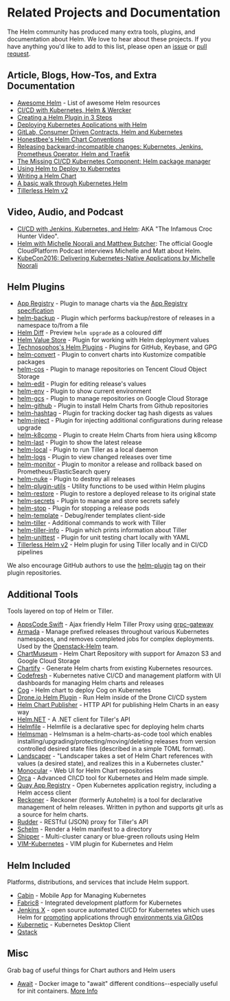 # Related Projects and Documentation

The Helm community has produced many extra tools, plugins, and documentation about
Helm. We love to hear about these projects. If you have anything you'd like to
add to this list, please open an [issue](https://github.com/helm/helm/issues)
or [pull request](https://github.com/helm/helm/pulls).

## Article, Blogs, How-Tos, and Extra Documentation

- [Awesome Helm](https://github.com/cdwv/awesome-helm) - List of awesome Helm resources
- [CI/CD with Kubernetes, Helm & Wercker ](http://www.slideshare.net/Diacode/cicd-with-kubernetes-helm-wercker-madscalability)
- [Creating a Helm Plugin in 3 Steps](http://technosophos.com/2017/03/21/creating-a-helm-plugin.html)
- [Deploying Kubernetes Applications with Helm](http://cloudacademy.com/blog/deploying-kubernetes-applications-with-helm/)
- [GitLab, Consumer Driven Contracts, Helm and Kubernetes](https://medium.com/@enxebre/gitlab-consumer-driven-contracts-helm-and-kubernetes-b7235a60a1cb#.xwp1y4tgi)
- [Honestbee's Helm Chart Conventions](https://gist.github.com/so0k/f927a4b60003cedd101a0911757c605a)
- [Releasing backward-incompatible changes: Kubernetes, Jenkins, Prometheus Operator, Helm and Traefik](https://medium.com/@enxebre/releasing-backward-incompatible-changes-kubernetes-jenkins-plugin-prometheus-operator-helm-self-6263ca61a1b1#.e0c7elxhq)
- [The Missing CI/CD Kubernetes Component: Helm package manager](https://hackernoon.com/the-missing-ci-cd-kubernetes-component-helm-package-manager-1fe002aac680#.691sk2zhu)
- [Using Helm to Deploy to Kubernetes](https://daemonza.github.io/2017/02/20/using-helm-to-deploy-to-kubernetes/)
- [Writing a Helm Chart](https://www.influxdata.com/packaged-kubernetes-deployments-writing-helm-chart/)
- [A basic walk through Kubernetes Helm](https://github.com/muffin87/helm-tutorial)
- [Tillerless Helm v2](https://rimusz.net/tillerless-helm/)

## Video, Audio, and Podcast

- [CI/CD with Jenkins, Kubernetes, and Helm](https://www.youtube.com/watch?v=NVoln4HdZOY): AKA "The Infamous Croc Hunter Video".
- [Helm with Michelle Noorali and Matthew Butcher](https://gcppodcast.com/post/episode-50-helm-with-michelle-noorali-and-matthew-butcher/): The official Google CloudPlatform Podcast interviews Michelle and Matt about Helm.
- [KubeCon2016: Delivering Kubernetes-Native Applications by Michelle Noorali](https://www.youtube.com/watch?v=zBc1goRfk3k&index=49&list=PLj6h78yzYM2PqgIGU1Qmi8nY7dqn9PCr4)

## Helm Plugins

- [App Registry](https://github.com/app-registry/helm-plugin) - Plugin to manage charts via the [App Registry specification](https://github.com/app-registry/spec)
- [helm-backup](https://github.com/maorfr/helm-backup) - Plugin which performs backup/restore of releases in a namespace to/from a file
- [Helm Diff](https://github.com/databus23/helm-diff) - Preview `helm upgrade` as a coloured diff
- [Helm Value Store](https://github.com/skuid/helm-value-store) - Plugin for working with Helm deployment values
- [Technosophos's Helm Plugins](https://github.com/technosophos/helm-plugins) - Plugins for GitHub, Keybase, and GPG
- [helm-convert](https://github.com/ContainerSolutions/helm-convert) - Plugin to convert charts into Kustomize compatible packages
- [helm-cos](https://github.com/imroc/helm-cos) - Plugin to manage repositories on Tencent Cloud Object Storage
- [helm-edit](https://github.com/mstrzele/helm-edit) - Plugin for editing release's values
- [helm-env](https://github.com/adamreese/helm-env) - Plugin to show current environment
- [helm-gcs](https://github.com/nouney/helm-gcs) - Plugin to manage repositories on Google Cloud Storage
- [helm-github](https://github.com/sagansystems/helm-github) - Plugin to install Helm Charts from Github repositories
- [helm-hashtag](https://github.com/balboah/helm-hashtag) - Plugin for tracking docker tag hash digests as values
- [helm-inject](https://github.com/maorfr/helm-inject) - Plugin for injecting additional configurations during release upgrade
- [helm-k8comp](https://github.com/cststack/k8comp) - Plugin to create Helm Charts from hiera using k8comp
- [helm-last](https://github.com/adamreese/helm-last) - Plugin to show the latest release
- [helm-local](https://github.com/adamreese/helm-local) - Plugin to run Tiller as a local daemon
- [helm-logs](https://github.com/maorfr/helm-logs) - Plugin to view changed releases over time
- [helm-monitor](https://github.com/ContainerSolutions/helm-monitor) - Plugin to monitor a release and rollback based on Prometheus/ElasticSearch query
- [helm-nuke](https://github.com/adamreese/helm-nuke) - Plugin to destroy all releases
- [helm-plugin-utils](https://github.com/maorfr/helm-plugin-utils) - Utility functions to be used within Helm plugins
- [helm-restore](https://github.com/maorfr/helm-restore) - Plugin to restore a deployed release to its original state
- [helm-secrets](https://github.com/futuresimple/helm-secrets) - Plugin to manage and store secrets safely
- [helm-stop](https://github.com/IBM/helm-stop) - Plugin for stopping a release pods
- [helm-template](https://github.com/technosophos/helm-template) - Debug/render templates client-side
- [helm-tiller](https://github.com/adamreese/helm-tiller) - Additional commands to work with Tiller
- [helm-tiller-info](https://github.com/maorfr/helm-tiller-info) - Plugin which prints information about Tiller
- [helm-unittest](https://github.com/lrills/helm-unittest) - Plugin for unit testing chart locally with YAML
- [Tillerless Helm v2](https://github.com/rimusz/helm-tiller) - Helm plugin for using Tiller locally and in CI/CD pipelines

We also encourage GitHub authors to use the [helm-plugin](https://github.com/search?q=topic%3Ahelm-plugin&type=Repositories)
tag on their plugin repositories.

## Additional Tools

Tools layered on top of Helm or Tiller.

- [AppsCode Swift](https://github.com/appscode/swift) - Ajax friendly Helm Tiller Proxy using [grpc-gateway](https://github.com/grpc-ecosystem/grpc-gateway)
- [Armada](https://github.com/att-comdev/armada) - Manage prefixed releases throughout various Kubernetes namespaces, and removes completed jobs for complex deployments. Used by the [Openstack-Helm](https://github.com/openstack/openstack-helm) team.
- [ChartMuseum](https://github.com/chartmuseum/chartmuseum) - Helm Chart Repository with support for Amazon S3 and Google Cloud Storage
- [Chartify](https://github.com/appscode/chartify) - Generate Helm charts from existing Kubernetes resources.
- [Codefresh](https://codefresh.io) - Kubernetes native CI/CD and management platform with UI dashboards for managing Helm charts and releases
- [Cog](https://github.com/ohaiwalt/cog-helm) - Helm chart to deploy Cog on Kubernetes
- [Drone.io Helm Plugin](http://plugins.drone.io/ipedrazas/drone-helm/) - Run Helm inside of the Drone CI/CD system
- [Helm Chart Publisher](https://github.com/luizbafilho/helm-chart-publisher) - HTTP API for publishing Helm Charts in an easy way
- [Helm.NET](https://github.com/qmfrederik/helm) - A .NET client for Tiller's API
- [Helmfile](https://github.com/roboll/helmfile) - Helmfile is a declarative spec for deploying helm charts
- [Helmsman](https://github.com/Praqma/helmsman) - Helmsman is a helm-charts-as-code tool which enables installing/upgrading/protecting/moving/deleting releases from version controlled desired state files (described in a simple TOML format).
- [Landscaper](https://github.com/Eneco/landscaper/) - "Landscaper takes a set of Helm Chart references with values (a desired state), and realizes this in a Kubernetes cluster."
- [Monocular](https://github.com/helm/monocular) - Web UI for Helm Chart repositories
- [Orca](https://github.com/nuvo/orca) - Advanced CI\CD tool for Kubernetes and Helm made simple.
- [Quay App Registry](https://coreos.com/blog/quay-application-registry-for-kubernetes.html) - Open Kubernetes application registry, including a Helm access client
- [Reckoner](https://github.com/reactiveops/reckoner) - Reckoner (formerly Autohelm) is a tool for declarative management of helm releases. Written in python and supports git urls as a source for helm charts.
- [Rudder](https://github.com/AcalephStorage/rudder) - RESTful (JSON) proxy for Tiller's API
- [Schelm](https://github.com/databus23/schelm) - Render a Helm manifest to a directory
- [Shipper](https://github.com/bookingcom/shipper) - Multi-cluster canary or blue-green rollouts using Helm
- [VIM-Kubernetes](https://github.com/andrewstuart/vim-kubernetes) - VIM plugin for Kubernetes and Helm

## Helm Included

Platforms, distributions, and services that include Helm support.

- [Cabin](http://www.skippbox.com/cabin/) - Mobile App for Managing Kubernetes
- [Fabric8](https://fabric8.io) - Integrated development platform for Kubernetes
- [Jenkins X](http://jenkins-x.io/) - open source automated CI/CD for Kubernetes which uses Helm for [promoting](http://jenkins-x.io/about/features/#promotion) applications through [environments via GitOps](http://jenkins-x.io/about/features/#environments)
- [Kubernetic](https://kubernetic.com/) - Kubernetes Desktop Client
- [Qstack](https://qstack.com)

## Misc

Grab bag of useful things for Chart authors and Helm users

- [Await](https://github.com/saltside/await) - Docker image to "await" different conditions--especially useful for init containers. [More Info](http://blog.slashdeploy.com/2017/02/16/introducing-await/)
